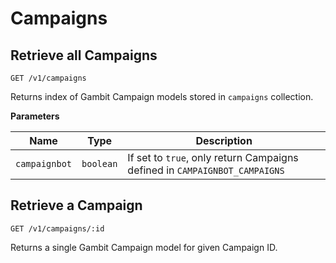 # Campaigns

## Retrieve all Campaigns 

```
GET /v1/campaigns
```

Returns index of Gambit Campaign models stored in `campaigns` collection.

**Parameters**

Name | Type | Description
--- | --- | ---
`campaignbot` | `boolean` | If set to `true`, only return Campaigns defined in `CAMPAIGNBOT_CAMPAIGNS`

## Retrieve a Campaign

```
GET /v1/campaigns/:id
```

Returns a single Gambit Campaign model for given Campaign ID.
